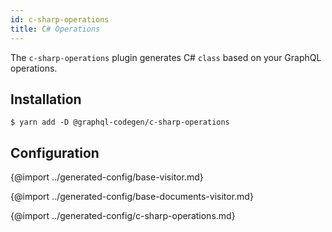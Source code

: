 ```yaml
---
id: c-sharp-operations
title: C# Operations
---
```


The `c-sharp-operations` plugin generates C# `class` based on your GraphQL operations.

## Installation

    $ yarn add -D @graphql-codegen/c-sharp-operations

## Configuration

{@import ../generated-config/base-visitor.md}

{@import ../generated-config/base-documents-visitor.md}

{@import ../generated-config/c-sharp-operations.md}
